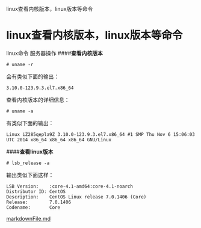 linux查看内核版本，linux版本等命令

# linux查看内核版本，linux版本等命令

linux命令
服务器操作
####**查看内核版本**

	# uname -r

会有类似下面的输出：

	3.10.0-123.9.3.el7.x86_64

查看内核版本的详细信息：

	# uname -a

有类似下面的输出：

	Linux iZ285qepla9Z 3.10.0-123.9.3.el7.x86_64 #1 SMP Thu Nov 6 15:06:03 UTC 2014 x86_64 x86_64 x86_64 GNU/Linux

####**查看linux版本**

	# lsb_release -a

输出类似下面这样：

	LSB Version:    :core-4.1-amd64:core-4.1-noarch
	Distributor ID: CentOS
	Description:    CentOS Linux release 7.0.1406 (Core)
	Release:        7.0.1406
	Codename:       Core

[markdownFile.md](../_resources/9d6d2d16e4438c99e7311bdec6e6bb21.bin)
